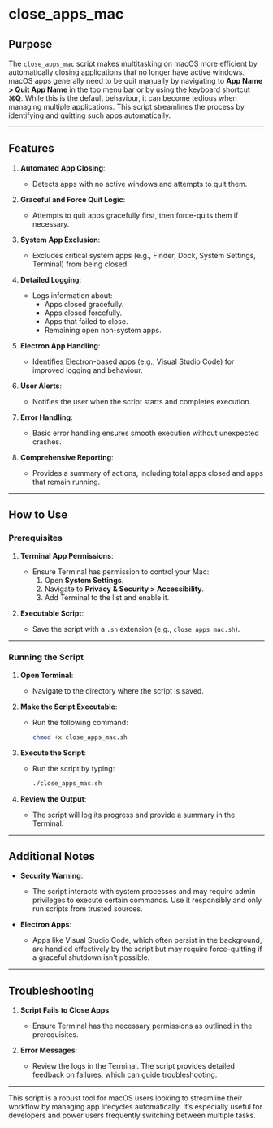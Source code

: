 # close_apps_mac

## Purpose

The `close_apps_mac` script makes multitasking on macOS more efficient by automatically closing applications that no longer have active windows. macOS apps generally need to be quit manually by navigating to **App Name > Quit App Name** in the top menu bar or by using the keyboard shortcut **⌘Q**. While this is the default behaviour, it can become tedious when managing multiple applications. This script streamlines the process by identifying and quitting such apps automatically.

---

## Features

1. **Automated App Closing**:
   - Detects apps with no active windows and attempts to quit them.

2. **Graceful and Force Quit Logic**:
   - Attempts to quit apps gracefully first, then force-quits them if necessary.

3. **System App Exclusion**:
   - Excludes critical system apps (e.g., Finder, Dock, System Settings, Terminal) from being closed.

4. **Detailed Logging**:
   - Logs information about:
     - Apps closed gracefully.
     - Apps closed forcefully.
     - Apps that failed to close.
     - Remaining open non-system apps.

5. **Electron App Handling**:
   - Identifies Electron-based apps (e.g., Visual Studio Code) for improved logging and behaviour.

6. **User Alerts**:
   - Notifies the user when the script starts and completes execution.

7. **Error Handling**:
   - Basic error handling ensures smooth execution without unexpected crashes.

8. **Comprehensive Reporting**:
   - Provides a summary of actions, including total apps closed and apps that remain running.

---

## How to Use

### Prerequisites

1. **Terminal App Permissions**:
   - Ensure Terminal has permission to control your Mac:
     1. Open **System Settings**.
     2. Navigate to **Privacy & Security > Accessibility**.
     3. Add Terminal to the list and enable it.

2. **Executable Script**:
   - Save the script with a `.sh` extension (e.g., `close_apps_mac.sh`).

---

### Running the Script

1. **Open Terminal**:
   - Navigate to the directory where the script is saved.

2. **Make the Script Executable**:
   - Run the following command:
     ```bash
     chmod +x close_apps_mac.sh
     ```

3. **Execute the Script**:
   - Run the script by typing:
     ```bash
     ./close_apps_mac.sh
     ```

4. **Review the Output**:
   - The script will log its progress and provide a summary in the Terminal.

---

## Additional Notes

- **Security Warning**:
  - The script interacts with system processes and may require admin privileges to execute certain commands. Use it responsibly and only run scripts from trusted sources.

- **Electron Apps**:
  - Apps like Visual Studio Code, which often persist in the background, are handled effectively by the script but may require force-quitting if a graceful shutdown isn't possible.

---

## Troubleshooting

1. **Script Fails to Close Apps**:
   - Ensure Terminal has the necessary permissions as outlined in the prerequisites.

2. **Error Messages**:
   - Review the logs in the Terminal. The script provides detailed feedback on failures, which can guide troubleshooting.

---

This script is a robust tool for macOS users looking to streamline their workflow by managing app lifecycles automatically. It’s especially useful for developers and power users frequently switching between multiple tasks.
